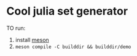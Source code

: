 # Cool julia set generator
TO run:
1. install [meson](https://github.com/mesonbuild/meson/)
2. `meson compile -C builddir && builddir/demo`